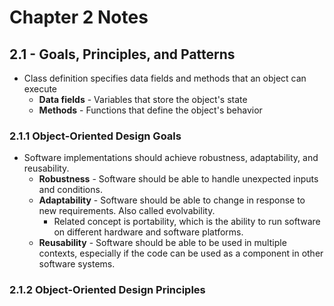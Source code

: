 # Chapter 2 Notes

## 2.1 - Goals, Principles, and Patterns
* Class definition specifies data fields and methods that an object can execute
  * **Data fields** - Variables that store the object's state
  * **Methods** - Functions that define the object's behavior
### 2.1.1 Object-Oriented Design Goals
* Software implementations should achieve robustness, adaptability, and reusability.
  * **Robustness** - Software should be able to handle unexpected inputs and conditions.
  * **Adaptability** - Software should be able to change in response to new requirements. Also called evolvability.
    * Related concept is portability, which is the ability to run software on different hardware and software platforms.
  * **Reusability** - Software should be able to be used in multiple contexts, especially if the code can be used as a component in other software systems.
### 2.1.2 Object-Oriented Design Principles

